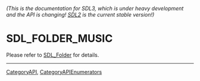 ###### (This is the documentation for SDL3, which is under heavy development and the API is changing! [SDL2](https://wiki.libsdl.org/SDL2/) is the current stable version!)
# SDL_FOLDER_MUSIC

Please refer to [SDL_Folder](SDL_Folder) for details.

----
[CategoryAPI](CategoryAPI), [CategoryAPIEnumerators](CategoryAPIEnumerators)

